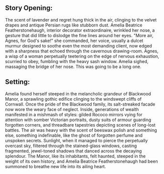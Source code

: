 ## Story Opening:

The scent of lavender and regret hung thick in the air, clinging to the velvet drapes and antique Persian rugs like stubborn dust. Amelia Beatrice Featherstonehaugh, interior decorator extraordinaire, wrinkled her nose, a gesture that did little to dislodge the fine lines around her eyes. "More air, Agnes, for God's sake!" she commanded, her voice, usually a dulcet murmur designed to soothe even the most demanding client, now edged with a sharpness that echoed through the cavernous drawing-room. Agnes, a wisp of a woman perpetually teetering on the edge of nervous exhaustion, scurried to obey, fumbling with the heavy sash window. Amelia sighed, massaging the bridge of her nose. This was going to be a long one.

## Setting:

Amelia found herself steeped in the melancholic grandeur of Blackwood Manor, a sprawling gothic edifice clinging to the windswept cliffs of Cornwall. Once the pride of the Blackwood family, its salt-streaked facade now wore the weary face of neglect. Inside, generations of wealth manifested in a mishmash of styles: gilded Rococo mirrors vying for attention with somber Victorian portraits, dusty suits of armour guarding forgotten corners, and threadbare tapestries depicting scenes of long-lost battles. The air was heavy with the scent of beeswax polish and something else, something indefinable, like the ghost of forgotten perfume and unspoken secrets. Sunlight, when it managed to pierce the perpetually overcast sky, filtered through the stained-glass windows, casting fragmented, jewel-toned shadows that danced across the decaying splendour. The Manor, like its inhabitants, felt haunted, steeped in the weight of its own history, and Amelia Beatrice Featherstonehaugh had been summoned to breathe new life into its ailing heart.
